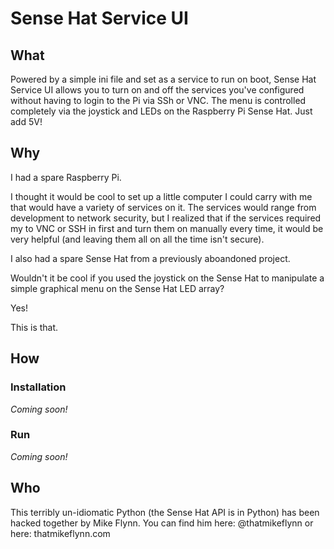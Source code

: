 # Sense Hat Service UI

## What

Powered by a simple ini file and set as a service to run on boot, Sense Hat Service UI allows you to turn on and off the services you've configured without having to login to the Pi via SSh or VNC. The menu is controlled completely via the joystick and LEDs on the Raspberry Pi Sense Hat. Just add 5V!

## Why

I had a spare Raspberry Pi. 

I thought it would be cool to set up a little computer I could carry with me that would have a variety of services on it. The services would range from development to network security, but I realized that if the services required my to VNC or SSH in first and turn them on manually every time, it would be very helpful (and leaving them all on all the time isn't secure). 

I also had a spare Sense Hat from a previously aboandoned project.

Wouldn't it be cool if you used the joystick on the Sense Hat to manipulate a simple graphical menu on the Sense Hat LED array?

Yes!

This is that.

## How

### Installation

_Coming soon!_

### Run

_Coming soon!_

## Who

This terribly un-idiomatic Python (the Sense Hat API is in Python) has been hacked together by Mike Flynn.
You can find him here: @thatmikeflynn or here: thatmikeflynn.com
